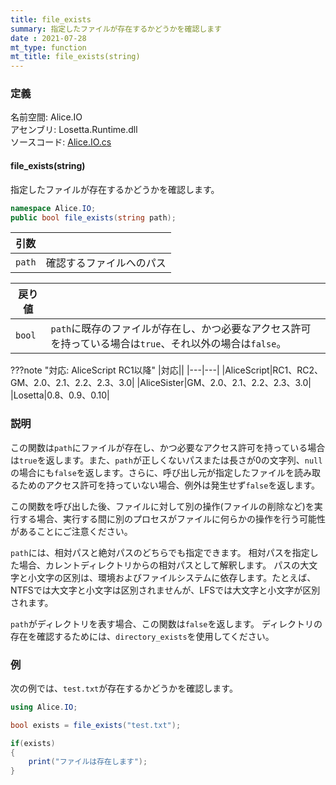 ```yaml
---
title: file_exists
summary: 指定したファイルが存在するかどうかを確認します
date : 2021-07-28
mt_type: function
mt_title: file_exists(string)
---
```


### 定義
名前空間: Alice.IO<br/>
アセンブリ: Losetta.Runtime.dll<br/>
ソースコード: [Alice.IO.cs](https://github.com/WSOFT-Project/Losetta/blob/master/Losetta.Runtime/Alice.IO.cs)

#### file_exists(string)

指定したファイルが存在するかどうかを確認します。

```cs title="AliceScript"
namespace Alice.IO;
public bool file_exists(string path);
```

|引数| |
|-|-|
|`path`|確認するファイルへのパス|

|戻り値| |
|-|-|
|`bool`|`path`に既存のファイルが存在し、かつ必要なアクセス許可を持っている場合は`true`、それ以外の場合は`false`。|

???note "対応: AliceScript RC1以降"
    |対応||
    |---|---|
    |AliceScript|RC1、RC2、GM、2.0、2.1、2.2、2.3、3.0|
    |AliceSister|GM、2.0、2.1、2.2、2.3、3.0|
    |Losetta|0.8、0.9、0.10|

### 説明
この関数は`path`にファイルが存在し、かつ必要なアクセス許可を持っている場合は`true`を返します。また、`path`が正しくないパスまたは長さが0の文字列、`null`の場合にも`false`を返します。さらに、呼び出し元が指定したファイルを読み取るためのアクセス許可を持っていない場合、例外は発生せず`false`を返します。

この関数を呼び出した後、ファイルに対して別の操作(ファイルの削除など)を実行する場合、実行する間に別のプロセスがファイルに何らかの操作を行う可能性があることにご注意ください。

`path`には、相対パスと絶対パスのどちらでも指定できます。
相対パスを指定した場合、カレントディレクトリからの相対パスとして解釈します。
パスの大文字と小文字の区別は、環境およびファイルシステムに依存します。たとえば、NTFSでは大文字と小文字は区別されませんが、LFSでは大文字と小文字が区別されます。

`path`がディレクトリを表す場合、この関数は`false`を返します。
ディレクトリの存在を確認するためには、`directory_exists`を使用してください。
### 例
次の例では、`test.txt`が存在するかどうかを確認します。

```cs title="AliceScript"
using Alice.IO;

bool exists = file_exists("test.txt");

if(exists)
{
    print("ファイルは存在します");
}
```